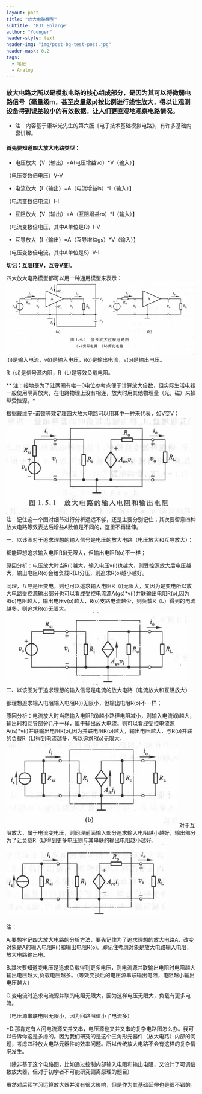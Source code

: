 ```yaml
---
layout: post
title: "放大电路模型"
subtitle: 'BJT Enlarge'
author: "Younger"
header-style: text
header-img: "img/post-bg-test-post.jpg"
header-mask: 0.2
tags:
  - 笔记
  - Analog
---
```


### 放大电路之所以是模拟电路的核心组成部分，是因为其可以将微弱电路信号（毫量级m，甚至皮量级p)按比例进行线性放大，得以让观测设备得到误差较小的有效数据，让人们更直观地观察电路情况。

*   注：内容基于康华光先生的第六版《电子技术基础模拟电路》，有许多基础内容讲解。

#### 首先要知道四大放大电路类型：

-    电压放大【V（输出）=A(电压增益vo）*V（输入）】

（电压变数倍电压）V-V

-    电流放大【I（输出）=A（电流增益is）*I（输入）】

（电流变数倍电流）I-I

-    互阻放大【V（输出）=A（互阻增益ro）*I（输入）】

（电流变数倍电压，其中A单位是Ω）I-V

-    互导放大【I（输出）=A（互导增益gs）*V（输入）】

（电压变数倍电流，其中A单位是S）V-I

**切记：互阻I变V，互导V变I。**

四大放大电路模型都可以用一种通用模型来表示：
![简化电路忽略了放大电路A的供电电源，更便于研究](https://raw.githubusercontent.com/YoungerKayn/youngerkayn.github.io/master/img/post-img-test-post-1.png)
i(i)是输入电流，v(i)是输入电压，i(o)是输出电流，v(o)是输出电压。

R（si)是信号源内阻，R（L)是等效负载电阻。

** 注：接地是为了让两圈有唯一0电位参考点便于计算放大倍数，但实际生活电器一般使用隔离放大，在电路物理上没有相连，放大时用其他物理量（光，磁）来操纵受控源。*

根据戴维宁-诺顿等效定理四大放大电路可以用其中一种来代表，如V变V：
![未等效代换的电压放大电路模型可以作为研究四大放大电路的基础模型](https://raw.githubusercontent.com/YoungerKayn/youngerkayn.github.io/master/img/post-img-test-post-2.png)
注：记住这一个图对细节进行分析远远不够，还是主要分别记住；其次要留意四种放大电路等效表达后增益A数值是不同的，这里不再延伸。

一、以该图对于追求理想的输入信号是电压的放大电路（电压放大和互导放大）：

都能理想追求输入电阻R(i)无限大，但输出电阻R(o)不一样；

原因分析：电压放大时当R(i)越大，输入电压v(i)也越大，则受控源放大后电压越大，输出电阻R(o)会给负载R(L)分压，则追求R(o)越小越好。

同理，互导是压变电，则也可以追求输入电阻R（i)无限大，又因为是变电所以放大电路受控源输出部分也可以看成受控电流源A(gs)*v(i)并联输出电阻R(o),因为R(o)电阻越大，输出电压v(o)越大，R(o)支路电流越少，则负载R（L）得到的电流越多，则追求R(o)无限大。
![未等效代换的原互导放大电路](https://raw.githubusercontent.com/YoungerKayn/youngerkayn.github.io/master/img/post-img-test-post-3.png)
二、以该图对于追求理想的输入信号是电流的放大电路（电流放大和互阻放大）

都理想追求输入电阻输入电阻R(i)无限小，但输出电阻R(o)不一样；

原因分析：电流放大时当然输入电阻R(i)越小路径电阻减小，则输入电流i(i)越大，输出时和互导部分几乎一样，属于输出放大电流。则可以看成受控电流源A(is)*v(i)并联输出电阻R(o),因为并联电阻R(o)越大，输出电压越大，与R(o)并联的负载R（L)得到电流越多，所以追求R(o)无限大。
![未等效代换的原电流放大电路](https://raw.githubusercontent.com/YoungerKayn/youngerkayn.github.io/master/img/post-img-test-post-4.png)
对于互阻放大，属于电流变电压，则同理前面输入部分追求输入电阻越小越好，输出部分为了让负载R（L)得到更多电压则与其串联的输出电阻越小越好。
![未等效代换的原互阻放大电路](https://raw.githubusercontent.com/YoungerKayn/youngerkayn.github.io/master/img/post-img-test-post-5.png)

注：

A.要想牢记四大放大电路的分析方法，要先记住为了追求理想的放大电路A，改变对象是A的输入电阻R(i)和输出电阻R(o)。即记住考虑对象是放大电路输入电阻，放大电路输出电。

B.其次要知道变电压是追求负载得到更多电压，则电流源并联输出电阻时电阻越大输出电压越大,负载电压越多。（等效变换后的电压源串联输出电阻，电阻越小输出电压越大）

C.变电流时追求电流源并联的电阻无限大，因为这样电压无限大，负载有更多电流。

（电压源串联电阻无限小，因为回路阻值小了电流多）

*D.那肯定有人问电流源又并又串，电压源也又并又串的复杂电路图怎么办。我可以告诉你这是多虑的。因为我们研究的是这个三角形元器件（放大电路）内部的问题，考虑四种放大电路元器件的效率问题。所以传统放大电路不会有这样的复杂情况发生。

（除非基于这个电路图，比如通过控制内部输入电阻和输出电阻，又设计了可调倍数放大器，但对于初学者不可能研究偏离原理的题目）

虽然对后续学习运算放大器并没有很大影响，但是作为其基础延伸也是很不错的。
